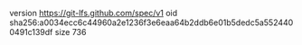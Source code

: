 version https://git-lfs.github.com/spec/v1
oid sha256:a0034ecc6c44960a2e1236f3e6eaa64b2ddb6e01b5dedc5a5524400491c139df
size 736
